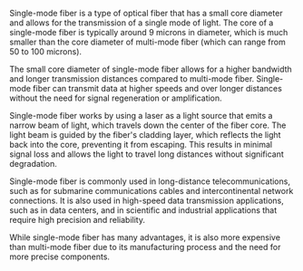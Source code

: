 Single-mode fiber is a type of optical fiber that has a small core diameter and allows for the transmission of a single mode of light. The core of a single-mode fiber is typically around 9 microns in diameter, which is much smaller than the core diameter of multi-mode fiber (which can range from 50 to 100 microns).

The small core diameter of single-mode fiber allows for a higher bandwidth and longer transmission distances compared to multi-mode fiber. Single-mode fiber can transmit data at higher speeds and over longer distances without the need for signal regeneration or amplification.

Single-mode fiber works by using a laser as a light source that emits a narrow beam of light, which travels down the center of the fiber core. The light beam is guided by the fiber's cladding layer, which reflects the light back into the core, preventing it from escaping. This results in minimal signal loss and allows the light to travel long distances without significant degradation.

Single-mode fiber is commonly used in long-distance telecommunications, such as for submarine communications cables and intercontinental network connections. It is also used in high-speed data transmission applications, such as in data centers, and in scientific and industrial applications that require high precision and reliability.

While single-mode fiber has many advantages, it is also more expensive than multi-mode fiber due to its manufacturing process and the need for more precise components.